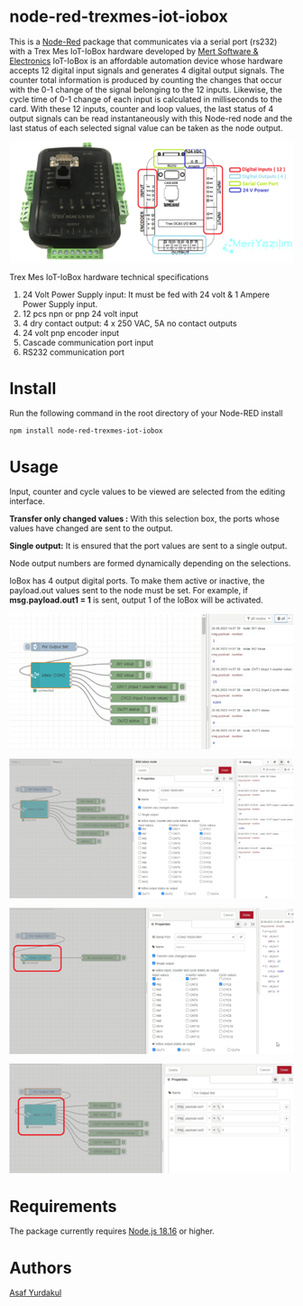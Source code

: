 # node-red-trexmes-iot-iobox

This is a [Node-Red][1] package that communicates via a serial port (rs232) with a Trex Mes IoT-IoBox hardware developed by [Mert Software & Electronics][2] IoT-IoBox is an affordable automation device whose hardware accepts 12 digital input signals and generates 4 digital output signals. The counter total information is produced by counting the changes that occur with the 0-1 change of the signal belonging to the 12 inputs. Likewise, the cycle time of 0-1 change of each input is calculated in milliseconds to the card. With these 12 inputs, counter and loop values, the last status of 4 output signals can be read instantaneously with this Node-red node and the last status of each selected signal value can be taken as the node output.

![Iot-IoBox image](assets/iocard.png)

Trex Mes IoT-IoBox hardware technical specifications
 
1. 24 Volt Power Supply input: It must be fed with 24 volt & 1 Ampere Power Supply input.
2. 12 pcs npn or pnp 24 volt input
3. 4 dry contact output: 4 x 250 VAC, 5A no contact outputs
4. 24 volt pnp encoder input
5. Cascade communication port input
6. RS232 communication port


# Install

Run the following command in the root directory of your Node-RED install

    npm install node-red-trexmes-iot-iobox

# Usage
Input, counter and cycle values to be viewed are selected from the editing interface. 

**Transfer only changed values :** With this selection box, the ports whose values have changed are sent to the output. 

**Single output:** It is ensured that the port values are sent to a single output.

Node output numbers are formed dynamically depending on the selections.

IoBox has 4 output digital ports. To make them active or inactive, the payload.out values sent to the node must be set. For example, if **msg.payload.out1 = 1** is sent, output 1 of the IoBox will be activated.

![Iot-IoBox Node image1](assets/1.jpg)

![Iot-IoBox Node image1](assets/2.jpg)

![Iot-IoBox Node image1](assets/3.jpg)

![Iot-IoBox Node image1](assets/4.jpg)

# Requirements

The package currently requires [Node.js 18.16][1] or higher.

# Authors

[Asaf Yurdakul][4]

[1]:http://nodered.org
[2]:https://mertyazilim.com.tr/
[4]:https://github.com/asafyurdakul

